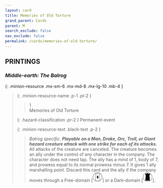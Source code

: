 ```yaml
---
layout: card
title: Memories of Old Torture
grand_parent: Cards
parent: M
search_exclude: false
nav_exclude: false
permalink: /cards/memories-of-old-torture/
---
```


## PRINTINGS


### _Middle-earth: The Balrog_

{: .minion-resource .mx-sm-6 .mx-md-8 .mx-lg-10 .mb-4 }
> {: .minion-resource-name .p-1 .pl-2 }
> > <div class="hazard-mp">1</div>
> > <div class="card-name">Memories of Old Torture</div>
>
> {: .hazard-classification .pr-2 }
> Permanent-event
>
> {: .minion-resource-text .black-text .p-2 }
> > _Balrog specific._ ***Playable on a Man, Drake, Orc, Troll, or Giant hazard creature attack with one strike for each of its attacks.*** All attacks of the creature are canceled. The creature becomes an ally under the control of any character in the company. The character does not need tap. The ally has a mind of 1, body of 7, and prowess equal to its normal prowess minus 7. It gives 1 ally marshalling point. Discard this card and the ally if the company moves through a Free-domain <nobr>[<img src="/assets/images/free-domain.svg">]</nobr> or a Dark-domain <nobr>[<img src="/assets/images/dark-domain.svg">]</nobr>. 
> 
